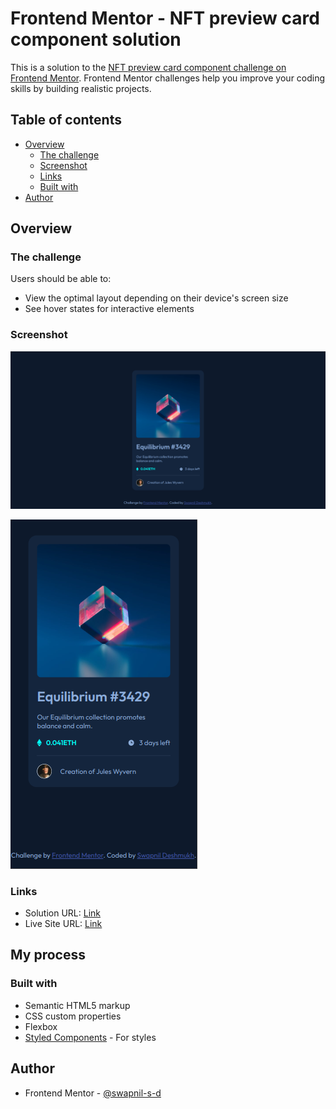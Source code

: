# Frontend Mentor - NFT preview card component solution

This is a solution to the [NFT preview card component challenge on Frontend Mentor](https://www.frontendmentor.io/challenges/nft-preview-card-component-SbdUL_w0U). Frontend Mentor challenges help you improve your coding skills by building realistic projects. 

## Table of contents

- [Overview](#overview)
  - [The challenge](#the-challenge)
  - [Screenshot](#screenshot)
  - [Links](#links) 
  - [Built with](#built-with) 
- [Author](#author) 
 

## Overview

### The challenge

Users should be able to:

- View the optimal layout depending on their device's screen size
- See hover states for interactive elements

### Screenshot

![Desktop view](./design/desktop-view.png)

![Mobile view](./design/mobile-view.png)


### Links

- Solution URL: [Link](https://github.com/swapnil-s-d/frontend_mentor/nft_preview_card/)
- Live Site URL: [Link](https://nft_preview_card_sd.netlify.app/)

## My process

### Built with

- Semantic HTML5 markup
- CSS custom properties
- Flexbox 
- [Styled Components](https://styled-components.com/) - For styles
 
## Author

- Frontend Mentor - [@swapnil-s-d](https://www.frontendmentor.io/profile/swapnil-s-d)
 